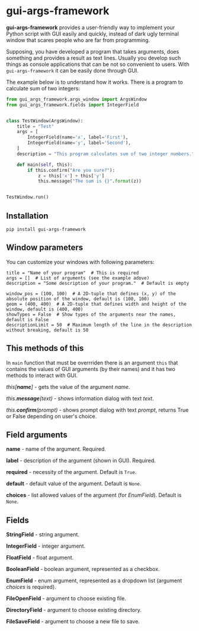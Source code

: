# gui-args-framework

**gui-args-framework** provides a user-friendly way to implement your Python script with GUI easily and quickly, instead of dark ugly terminal window that scares people who are far from programming.

Supposing, you have developed a program that takes arguments, does something and provides a result as text lines. Usually you develop such things as console applications that can be not so convenient to users. With `gui-args-framework` it can be easily done through GUI.

The example below is to understand how it works. There is a program to calculate sum of two integers:

```python
from gui_args_framework.args_window import ArgsWindow
from gui_args_framework.fields import IntegerField


class TestWindow(ArgsWindow):
    title = "Test"
    args = [
        IntegerField(name='x', label='First'),
        IntegerField(name='y', label='Second'),
    ]
    description = "This program calculates sum of two integer numbers."

    def main(self, this):
        if this.confirm("Are you sure?"):
            z = this['x'] + this['y']
            this.message("The sum is {}".format(z))


TestWindow.run()
```

## Installation

    pip install gui-args-framework

## Window parameters

You can customize your windows with following parameters:

```
title = "Name of your program"  # This is required
args = []  # List of arguments (see the example adove)
description = "Some description of your program."  # Default is empty

window_pos = (100, 100)  # A 2D-tuple that defines (x, y) of the absolute position of the window, default is (100, 100)
geom = (400, 400)  # A 2D-tuple that defines width and height of the window, default is (400, 400)
showTypes = False  # Show types of the arguments near the names, default is False
descriptionLimit = 50  # Maximum length of the line in the description without breaking, default is 50
```

## This methods of **this**

In `main` function that must be overrriden there is an argument `this` that contains the values of GUI arguments (by their names) and it has two methods to interact with GUI.

*this[**name**]* - gets the value of the argument *name*.

*this.**message**(text)* - shows information dialog with text *text*.

*this.**confirm**(prompt)* - shows prompt dialog with text *prompt*, returns True or False depending on user's choice.

## Field arguments

**name** - name of the argument. Required.

**label** - description of the argument (shown in GUI). Required.

**required** - necessity of the argument. Default is `True`.

**default** - default value of the argument. Default is `None`.

**choices** - list allowed values of the argument (for *EnumField*). Default is `None`.

## Fields

**StringField** - string argument.

**IntegerField** - integer argument.

**FloatField** - float argument.

**BooleanField** - boolean argument, represented as a checkbox.

**EnumField** - enum argument, represented as a dropdown list (argument *choices* is required).

**FileOpenField** - argument to choose existing file.

**DirectoryField** - argument to choose existing directory.

**FileSaveField** - argument to choose a new file to save.
